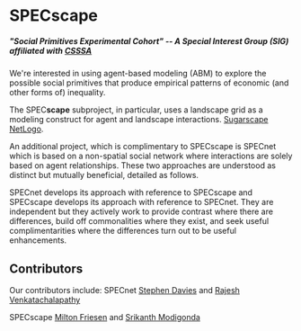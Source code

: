 # SPECscape
##### "Social Primitives Experimental Cohort" -- A Special Interest Group (SIG) affiliated with [CSSSA](https://computationalsocialscience.org/)

We're interested in using agent-based modeling (ABM) to explore the possible
social primitives that produce empirical patterns of economic (and other forms
of) inequality.

The SPEC**scape** subproject, in particular, uses a landscape grid as a modeling construct for agent and landscape interactions.
[Sugarscape](https://en.wikipedia.org/wiki/Sugarscape)
[NetLogo](https://ccl.northwestern.edu/netlogo/).

An additional project, which is complimentary to SPECscape is SPECnet which is based on a non-spatial social network where interactions are solely based on agent relationships. These two approaches are understood as distinct but mutually beneficial, detailed as follows.

SPECnet develops its approach with reference to SPECscape and SPECscape develops its approach with reference to SPECnet. They are independent but they actively work to provide contrast where there are differences, build off commonalities where they exist, and seek useful complimentarities where the differences turn out to be useful enhancements.

## Contributors
Our contributors include:
SPECnet
[Stephen Davies](https://github.com/WheezePuppet) and
[Rajesh Venkatachalapathy](https://github.com/venkatachalapathy)

SPECscape
[Milton Friesen](https://www.cardus.ca/who-we-are/our-team/mfriesen/) and
[Srikanth Modigonda](https://www.slu.edu/online/contact-us/faculty/srikanth-mudigonda.php)
